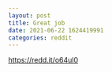 ```yaml
--- 
layout: post 
title: Great job 
date: 2021-06-22 1624419991 
categories: reddit 
--- 
```

https://redd.it/o64ul0
